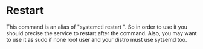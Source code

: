 # Restart
This command is an alias of "systemctl restart ". So in order to use it you should precise the service to restart after the command. Also, you may want to use it as sudo if none root user and your distro must use sytsemd too.
